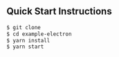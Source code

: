 ## Quick Start Instructions

```txt
$ git clone
$ cd example-electron
$ yarn install
$ yarn start
```
